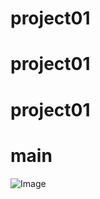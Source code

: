 ﻿# project01
# project01
# project01
# main
![Image](https://github.com/user-attachments/assets/44b39157-5185-441f-a8d0-e91a41cb5d1e)
